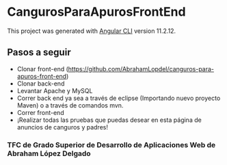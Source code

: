 # CangurosParaApurosFrontEnd

This project was generated with [Angular CLI](https://github.com/angular/angular-cli) version 11.2.12.

## Pasos a seguir

- Clonar front-end (https://github.com/AbrahamLopdel/canguros-para-apuros-front-end)
- Clonar back-end
- Levantar Apache y MySQL
- Correr back end ya sea a través de eclipse (Importando nuevo proyecto Maven) o a través de comandos mvn.
- Correr front-end
- ¡Realizar todas las pruebas que puedas desear en esta página de anuncios de canguros y padres!

### TFC de Grado Superior de Desarrollo de Aplicaciones Web de Abraham López Delgado
